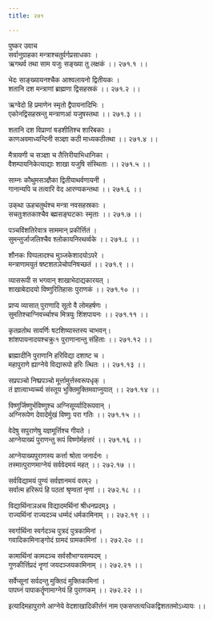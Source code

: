 ```yaml
---
title: २७१

---
```

पुष्कर उवाच  
सर्वानुग्राहका मन्त्राश्चतुर्वर्गप्रसाधकाः ।  
ऋगथर्व तथा साम यजुः सङ्ख्या तु लक्षकं ।। २७१.१ ।।  
  
भेदः साङ्‌ख्यायनश्चैक आश्वलायनो द्वितीयकः ।  
शतानि दश मन्त्राणां ब्राह्मणा द्विसहस्रकं ।। २७१.२ ।।  
  
ऋग्वेदो हि प्रमाणेन स्मृतो द्वैपायनादिभिः ।  
एकोनद्विसहस्रन्तु मन्त्राणआं यजुषस्तथा ।। २७१.३ ।।  
  
शतानि दश विप्राणां षडशीतिश्च शारिबकाः ।  
काणअवमाध्यन्दिनी सञ्ज्ञा कठी माध्यकठीतथा ।। २७१.४ ।।  
  
मैत्रायणी च सञ्ज्ञा च तैत्तिरीयाभिधानिका ।  
वैशम्पायनिकेत्याद्याः शाखा यजुषि संस्थिताः ।। २७१.५ ।।  
  
साम्नः कौथुमसञ्ज्ञैका द्वितीयाथर्वणायनी ।  
गानान्यपि च तत्वारि वेद आरण्यकन्तथा ।। २७१.६ ।।  
  
उक्‌था ऊहचतुर्थश्च मन्त्रा नवसहस्रकाः ।  
सचतुःशतकाश्चैव ब्ह्मसङ्घटकाः स्मृताः ।। २७१.७ ।।  
  
पञ्चविंशतिरेवात्र साममान् प्रकीर्त्तितं ।  
सुमन्तुर्जाजलिश्चैव श्लोकायनिरथर्व्वके ।। २७१.८ ।।  
  
शौनकः पिप्पलादश्च मुञ्जकेशादयोऽपरे ।  
मन्त्राणामयुतं षष्टशतञेचोपनिषच्छतं ।। २७१.९ ।।  
  
व्यासरूपी स भगवान् शाखाभेदाद्यकारयत् ।  
शाखाबेदादयो विष्णुरितिहासः पुराणकं ।। २७१.१० ।।  
  
प्राप्य व्यासात् पुराणादि सूतो वै लोमहर्षणः ।  
सुमतिश्चाग्निवर्च्चाश्च मित्रयुः शिंशपायनः ।। २७१.११ ।।  
  
कृतव्रतोथ सावर्णिः षटशिष्यास्तस्य चाभवन्।  
शांशपायनादयश्चक्रुः१ पुराणानान्तु संहिताः ।। २७१.१२ ।।  
  
ब्राह्मादीनि पुराणानि हरिविद्या दशाष्ट च ।  
महापुराणे ह्याग्नेये विद्यारूपो हरिः त्थितः ।। २७१.१३ ।।  
  
सप्रपञ्चो निष्प्रपञ्चो मूर्त्तामुर्त्तस्वरूपधृक् ।  
तं ज्ञात्वाभ्यर्च्च्य संस्तूय भुक्तिमुक्तिमवाप्नुयात् ।। २७१.१४ ।।  
  
विष्णुर्जिष्णुर्भविष्णुश्च अग्निसूर्य्यादिरूपवान् ।  
अग्निरूपेण देवादेर्मुखं विष्णुः परा गतिः ।। २७१.१५ ।।  
  
वेदेषु सपुराणेषु यज्ञमूर्त्तिश्च गीयते ।  
आग्नेयाख्यं पुराणन्तु रूपं विष्णोर्महत्तरं ।। २७१.१६ ।।  
  
आग्नेयाख्यपुराणस्य कर्त्ता श्रोता जनार्दनः ।  
तस्मात्पुराणमाग्नेयं सर्ववेदमयं महत् ।। २७२.१७ ।।  
  
सर्वविद्यामयं पुण्यं सर्वज्ञानमयं वरम्२ ।  
सर्वात्म हरिरूपं हि पठतां श्रृण्वतां नृणां ।। २७२.१८ ।।  
  
विद्यार्थिनाञअच विद्यादमर्थिनां श्रीधनप्रदम्३ ।  
राज्यर्थिनां राज्यदञ्च धर्म्मदं धर्मकामिनाम् ।। २७२.१९ ।।  
  
स्वर्गार्थिना स्वर्गदञ्च पुत्रदं पुत्रकामिनां ।  
गवादिकामिनाङ्गोदं ग्रामदं ग्रामकामिनां ।। २७२.२० ।।  
  
कामार्थिनां कामदञ्च सर्वसौभाग्यसम्पदम् ।  
गुणकीर्त्तिप्रदं नॄणां जयदञ्जयकामिनाम् ।। २७२.२१ ।।  
  
सर्वेप्सूनां सर्वदन्तु मुक्तिदं मुक्तिकामिनां ।  
पापघ्नं पापाकर्तॄणामाग्नेयं हि पुराणकम् ।। २७२.२२ ।।  
  
इत्यादिमहापुराणे आग्नेये वेदशाखादिकीर्त्तनं नाम एकसप्तत्यधिकद्विशततमोऽध्यायः ।।